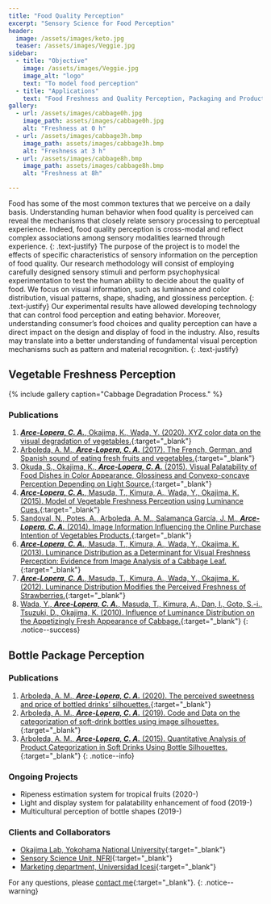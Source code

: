 ```yaml
---
title: "Food Quality Perception"
excerpt: "Sensory Science for Food Perception"
header:
  image: /assets/images/keto.jpg
  teaser: /assets/images/Veggie.jpg
sidebar:
  - title: "Objective"
    image: /assets/images/Veggie.jpg
    image_alt: "logo"
    text: "To model food perception"
  - title: "Applications"
    text: "Food Freshness and Quality Perception, Packaging and Product Classification"
gallery:
  - url: /assets/images/cabbage0h.jpg
    image_path: assets/images/cabbage0h.jpg
    alt: "Freshness at 0 h"
  - url: /assets/images/cabbage3h.bmp
    image_path: assets/images/cabbage3h.bmp
    alt: "Freshness at 3 h"
  - url: /assets/images/cabbage8h.bmp
    image_path: assets/images/cabbage8h.bmp
    alt: "Freshness at 8h"

---
```


Food has some of the most common textures that we perceive on a daily basis. 
Understanding human behavior when food quality is perceived can reveal the mechanisms 
that closely relate sensory processing to perceptual experience. Indeed, food quality perception 
is cross-modal and reflect complex associations among sensory modalities learned through experience.
{: .text-justify}
The purpose of the project is to model the effects of specific characteristics of sensory information on the 
perception of food quality. Our research methodology will consist of employing carefully designed sensory stimuli 
and perform psychophysical experimentation to test the human ability to decide about the quality of food. 
We focus on visual information, such as luminance and color distribution, visual patterns, shape, 
shading, and glossiness perception.
{: .text-justify}
Our experimental results have allowed developing technology that can control food perception and eating behavior. 
Moreover, understanding consumer’s food choices and quality perception can have a direct impact on the design and 
display of food in the industry. Also, results may translate into a better understanding of fundamental visual perception 
mechanisms such as pattern and material recognition.
{: .text-justify}
## Vegetable Freshness Perception

{% include gallery caption="Cabbage Degradation Process." %}
### Publications
1.	[***Arce-Lopera, C. A.***, Okajima, K., Wada, Y. (2020). XYZ color data on the visual degradation of vegetables.](https://doi.org/10.1016/j.dib.2019.105079){:target="_blank"}
2.	[Arboleda, A. M., ***Arce-Lopera, C. A.*** (2017). The French, German, and Spanish sound of eating fresh fruits and vegetables.](www.sciencedirect.com/science/article/pii/S0963996917306129?via%3Dihub){:target="_blank"}
3.	[Okuda, S., Okajima, K., ***Arce-Lopera, C. A.*** (2015). Visual Palatability of Food Dishes in Color Appearance, Glossiness and Convexo-concave Perception Depending on Light Source.](https://www.jstage.jst.go.jp/article/jlve/39/0/39_IEIJ150000561/_article){:target="_blank"}
4.	[***Arce-Lopera, C. A.***, Masuda, T., Kimura, A., Wada, Y., Okajima, K. (2015). Model of Vegetable Freshness Perception using Luminance Cues.](www.sciencedirect.com/science/article/pii/S0950329314001293){:target="_blank"}
5.	[Sandoval, N., Potes, A., Arboleda, A. M., Salamanca García, J. M., ***Arce-Lopera, C. A.***  (2014). Image Information Influencing the Online Purchase Intention of Vegetables Products.](www.icesi.edu.co/revistas/index.php/sistemas_telematica/article/view/1750){:target="_blank"}
6.	[***Arce-Lopera, C. A.***, Masuda, T., Kimura, A., Wada, Y., Okajima, K. (2013). Luminance Distribution as a Determinant for Visual Freshness Perception: Evidence from Image Analysis of a Cabbage Leaf.](https://doi.org/10.1016/j.foodqual.2012.03.005){:target="_blank"}
7.	[***Arce-Lopera, C. A.***, Masuda, T., Kimura, A., Wada, Y., Okajima, K. (2012). Luminance Distribution Modifies the Perceived Freshness of Strawberries.](https://dx.doi.org/10.1068%2Fi0471){:target="_blank"}
8.	[Wada, Y., ***Arce-Lopera, C. A.***, Masuda, T., Kimura, A., Dan, I., Goto, S.-i., Tsuzuki, D., Okajima, K. (2010). Influence of Luminance Distribution on the Appetizingly Fresh Appearance of Cabbage.](https://doi.org/10.1016/j.appet.2010.01.002){:target="_blank"}
{: .notice--success}


## Bottle Package Perception


### Publications

 1.	[Arboleda, A. M., ***Arce-Lopera, C. A.*** (2020). The perceived sweetness and price of bottled drinks’ silhouettes.](https://doi.org/10.1016/j.foodqual.2019.103867){:target="_blank"}
 2.	[Arboleda, A. M., ***Arce-Lopera, C. A.*** (2019). Code and Data on the categorization of soft-drink bottles using image silhouettes.](https://doi.org/10.1016/j.dib.2018.12.068){:target="_blank"}
 3.	[Arboleda, A. M., ***Arce-Lopera, C. A.*** (2015). Quantitative Analysis of Product Categorization in Soft Drinks Using Bottle Silhouettes.](https://doi.org/10.1016/j.foodqual.2015.04.006){:target="_blank"}
{: .notice--info}

### Ongoing Projects
- Ripeness estimation system for tropical fruits (2020-)
- Light and display system for palatability enhancement of food (2019-)
- Multicultural perception of bottle shapes (2019-)

### Clients and Collaborators
- [Okajima Lab, Yokohama National University](http://www.okajima-lab.ynu.ac.jp/){:target="_blank"}
- [Sensory Science Unit, NFRI](http://www.naro.affrc.go.jp/english/laboratory/nfri/organization/02food_function_division/06/index.html){:target="_blank"}
- [Marketing department, Universidad Icesi](https://www.icesi.edu.co/departamentos/departamento-de-mercadeo-y-negocios-internacionales/){:target="_blank"}

For any questions, please [contact me](https://forms.gle/63NYpG1siX6E4KGj8){:target="_blank"}.
{: .notice--warning}